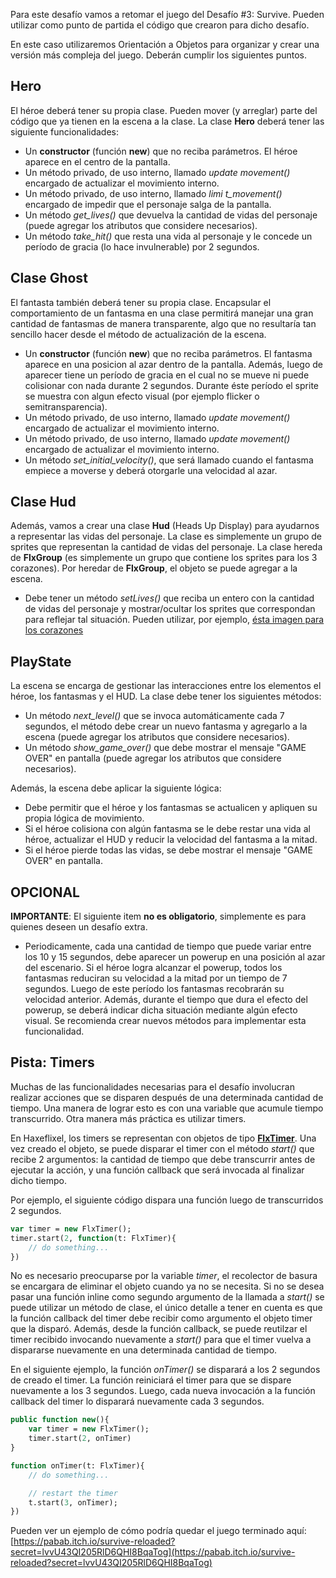 Para este desafío vamos a retomar el juego del Desafío #3: Survive. Pueden utilizar como punto de partida el código que crearon para dicho desafío.

En este caso utilizaremos Orientación a Objetos para organizar y crear una versión más compleja del juego. Deberán cumplir los siguientes puntos. 

## Hero

El héroe deberá tener su propia clase. Pueden mover (y arreglar) parte del código que ya tienen en la escena a la clase. La clase **Hero** deberá tener las siguiente funcionalidades:

* Un **constructor** (función **new**) que no reciba parámetros. El héroe aparece en el centro de la pantalla.
* Un método privado, de uso interno, llamado *update movement()* encargado de actualizar el movimiento interno.
* Un método privado, de uso interno, llamado *limi  t_movement()* encargado de impedir que el personaje salga de la pantalla.
* Un método *get_lives()* que devuelva la cantidad de vidas del personaje (puede agregar los atributos que considere necesarios). 
* Un método *take_hit()* que resta una vida al personaje y le concede un período de gracia (lo hace invulnerable) por 2 segundos. 


## Clase Ghost

El fantasta también deberá tener su propia clase. Encapsular el comportamiento de un fantasma en una clase permitirá manejar una gran cantidad de fantasmas de manera transparente, algo que no resultaría tan sencillo hacer desde el método de actualización de la escena.

* Un **constructor** (función **new**) que no reciba parámetros. El fantasma aparece en una posicion al azar dentro de la pantalla. Además, luego de aparecer tiene un período de gracia en el cual no se mueve ni puede colisionar con nada durante 2 segundos. Durante éste período el sprite se muestra con algun efecto visual (por ejemplo flicker o semitransparencia).
* Un método privado, de uso interno, llamado *update movement()* encargado de actualizar el movimiento interno.
* Un método privado, de uso interno, llamado *update movement()* encargado de actualizar el movimiento interno.
* Un método *set_initial_velocity()*, que será llamado cuando el fantasma empiece a moverse y deberá otorgarle una velocidad al azar.

    
## Clase Hud

Además, vamos a crear una clase **Hud** (Heads Up Display) para ayudarnos a representar las vidas del personaje. La clase es simplemente un grupo de sprites que representan la cantidad de vidas del personaje. La clase hereda de **FlxGroup** (es simplemente un grupo que contiene los sprites para los 3 corazones).
Por heredar de **FlxGroup**, el objeto se puede agregar a la escena.

* Debe tener un método *setLives()* que reciba un entero con la cantidad de vidas del personaje y mostrar/ocultar los sprites que correspondan para reflejar tal situación. Pueden utilizar, por ejemplo, [ésta imagen para los corazones](https://opengameart.org/content/animated-lives)


## PlayState

La escena se encarga de gestionar las interacciones entre los elementos el héroe, los fantasmas y el HUD. La clase debe tener los siguientes métodos:

* Un método *next_level()* que se invoca automáticamente cada 7 segundos, el método debe crear un nuevo fantasma y agregarlo a la escena (puede agregar los atributos que considere necesarios).
* Un método *show_game_over()* que debe mostrar el mensaje "GAME OVER" en pantalla (puede agregar los atributos que considere necesarios).

Además, la escena debe aplicar la siguiente lógica:

* Debe permitir que el héroe y los fantasmas se actualicen y apliquen su propia lógica de movimiento.
* Si el héroe colisiona con algún fantasma se le debe restar una vida al héroe, actualizar el HUD y reducir la velocidad del fantasma a la mitad.
* Si el héroe pierde todas las vidas, se debe mostrar el mensaje "GAME OVER" en pantalla.


## OPCIONAL

**IMPORTANTE**: El siguiente item **no es obligatorio**, simplemente es para quienes deseen un desafío extra.

* Periodicamente, cada una cantidad de tiempo que puede variar entre los 10 y 15 segundos, debe aparecer un powerup en una posición al azar del escenario. Si el héroe logra alcanzar el powerup, todos los fantasmas reduciran su velocidad a la mitad por un tiempo de 7 segundos. Luego de este período los fantasmas recobrarán su velocidad anterior. Además, durante el tiempo que dura el efecto del powerup, se deberá indicar dicha situación mediante algún efecto visual. Se recomienda crear nuevos métodos para implementar esta funcionalidad.

## Pista: Timers

Muchas de las funcionalidades necesarias para el desafío involucran realizar acciones que se disparen después de una determinada cantidad de tiempo.
Una manera de lograr esto es con una variable que acumule tiempo transcurrido. Otra manera más práctica es utilizar timers. 

En Haxeflixel, los timers se representan con objetos de tipo [**FlxTimer**](http://api.haxeflixel.com/flixel/util/FlxTimer.html). Una vez creado el objeto, se puede disparar el timer con el método *start()* que recibe 2 argumentos: la cantidad de tiempo que debe transcurrir antes de ejecutar la acción, y una función callback que será invocada al finalizar dicho tiempo.

Por ejemplo, el siguiente código dispara una función luego de transcurridos 2 segundos.

```haxe
var timer = new FlxTimer();
timer.start(2, function(t: FlxTimer){
    // do something...
})
```
No es necesario preocuparse por la variable *timer*, el recolector de basura se encargara de eliminar el objeto cuando ya no se necesita.
Si no se desea pasar una función inline como segundo argumento de la llamada a *start()* se puede utilizar un método de clase, el único detalle a tener en cuenta es que la función callback del timer debe recibir como argumento el objeto timer que la disparó.
Además, desde la función callback, se puede reutilzar el timer recibido invocando nuevamente a *start()* para que el timer vuelva a dispararse nuevamente en una determinada cantidad de tiempo.

En el siguiente ejemplo, la función *onTimer()* se disparará a los 2 segundos de creado el timer. La función reiniciará el timer para que se dispare nuevamente a los 3 segundos. Luego, cada nueva invocación a la función callback del timer lo disparará nuevamente cada 3 segundos.

```haxe
public function new(){
    var timer = new FlxTimer();
    timer.start(2, onTimer)
}

function onTimer(t: FlxTimer){
    // do something...

    // restart the timer
    t.start(3, onTimer);
})
```

Pueden ver un ejemplo de cómo podría quedar el juego terminado aquí: [https://pabab.itch.io/survive-reloaded?secret=lvvU43QI205RlD6QHI8BqaTog](https://pabab.itch.io/survive-reloaded?secret=lvvU43QI205RlD6QHI8BqaTog)